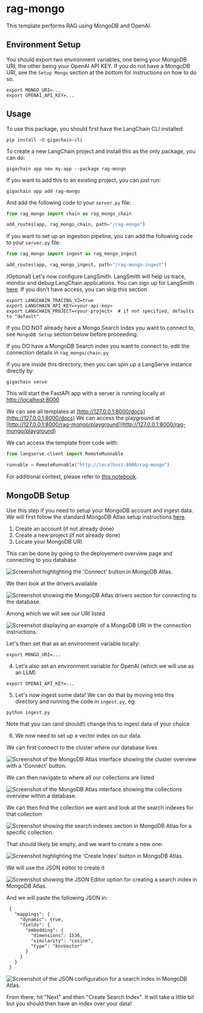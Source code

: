 
# rag-mongo

This template performs RAG using MongoDB and OpenAI.

## Environment Setup

You should export two environment variables, one being your MongoDB URI, the other being your OpenAI API KEY.
If you do not have a MongoDB URI, see the `Setup Mongo` section at the bottom for instructions on how to do so.

```shell
export MONGO_URI=...
export OPENAI_API_KEY=...
```

## Usage

To use this package, you should first have the LangChain CLI installed:

```shell
pip install -U gigachain-cli
```

To create a new LangChain project and install this as the only package, you can do:

```shell
gigachain app new my-app --package rag-mongo
```

If you want to add this to an existing project, you can just run:

```shell
gigachain app add rag-mongo
```

And add the following code to your `server.py` file:
```python
from rag_mongo import chain as rag_mongo_chain

add_routes(app, rag_mongo_chain, path="/rag-mongo")
```

If you want to set up an ingestion pipeline, you can add the following code to your `server.py` file:
```python
from rag_mongo import ingest as rag_mongo_ingest

add_routes(app, rag_mongo_ingest, path="/rag-mongo-ingest")
```

(Optional) Let's now configure LangSmith. 
LangSmith will help us trace, monitor and debug LangChain applications. 
You can sign up for LangSmith [here](https://smith.langchain.com/). 
If you don't have access, you can skip this section


```shell
export LANGCHAIN_TRACING_V2=true
export LANGCHAIN_API_KEY=<your-api-key>
export LANGCHAIN_PROJECT=<your-project>  # if not specified, defaults to "default"
```

If you DO NOT already have a Mongo Search Index you want to connect to, see `MongoDB Setup` section below before proceeding.

If you DO have a MongoDB Search index you want to connect to, edit the connection details in `rag_mongo/chain.py`

If you are inside this directory, then you can spin up a LangServe instance directly by:

```shell
gigachain serve
```

This will start the FastAPI app with a server is running locally at 
[http://localhost:8000](http://localhost:8000)

We can see all templates at [http://127.0.0.1:8000/docs](http://127.0.0.1:8000/docs)
We can access the playground at [http://127.0.0.1:8000/rag-mongo/playground](http://127.0.0.1:8000/rag-mongo/playground)  

We can access the template from code with:

```python
from langserve.client import RemoteRunnable

runnable = RemoteRunnable("http://localhost:8000/rag-mongo")
```

For additional context, please refer to [this notebook](https://colab.research.google.com/drive/1cr2HBAHyBmwKUerJq2if0JaNhy-hIq7I#scrollTo=TZp7_CBfxTOB).


## MongoDB Setup

Use this step if you need to setup your MongoDB account and ingest data.
We will first follow the standard MongoDB Atlas setup instructions [here](https://www.mongodb.com/docs/atlas/getting-started/).

1. Create an account (if not already done)
2. Create a new project (if not already done)
3. Locate your MongoDB URI.

This can be done by going to the deployement overview page and connecting to you database

![Screenshot highlighting the 'Connect' button in MongoDB Atlas.](_images/connect.png "MongoDB Atlas Connect Button")

We then look at the drivers available

![Screenshot showing the MongoDB Atlas drivers section for connecting to the database.](_images/driver.png "MongoDB Atlas Drivers Section")

Among which we will see our URI listed

![Screenshot displaying an example of a MongoDB URI in the connection instructions.](_images/uri.png "MongoDB URI Example")

Let's then set that as an environment variable locally:

```shell
export MONGO_URI=...
```

4. Let's also set an environment variable for OpenAI (which we will use as an LLM)

```shell
export OPENAI_API_KEY=...
```

5. Let's now ingest some data! We can do that by moving into this directory and running the code in `ingest.py`, eg:

```shell
python ingest.py
```

Note that you can (and should!) change this to ingest data of your choice

6. We now need to set up a vector index on our data.

We can first connect to the cluster where our database lives

![Screenshot of the MongoDB Atlas interface showing the cluster overview with a 'Connect' button.](_images/cluster.png "MongoDB Atlas Cluster Overview")

We can then navigate to where all our collections are listed

![Screenshot of the MongoDB Atlas interface showing the collections overview within a database.](_images/collections.png "MongoDB Atlas Collections Overview")

We can then find the collection we want and look at the search indexes for that collection

![Screenshot showing the search indexes section in MongoDB Atlas for a specific collection.](_images/search-indexes.png "MongoDB Atlas Search Indexes")

That should likely be empty, and we want to create a new one:

![Screenshot highlighting the 'Create Index' button in MongoDB Atlas.](_images/create.png "MongoDB Atlas Create Index Button")

We will use the JSON editor to create it

![Screenshot showing the JSON Editor option for creating a search index in MongoDB Atlas.](_images/json_editor.png "MongoDB Atlas JSON Editor Option")

And we will paste the following JSON in:

```text
 {
   "mappings": {
     "dynamic": true,
     "fields": {
       "embedding": {
         "dimensions": 1536,
         "similarity": "cosine",
         "type": "knnVector"
       }
     }
   }
 }
```
![Screenshot of the JSON configuration for a search index in MongoDB Atlas.](_images/json.png "MongoDB Atlas Search Index JSON Configuration")

From there, hit "Next" and then "Create Search Index". It will take a little bit but you should then have an index over your data!